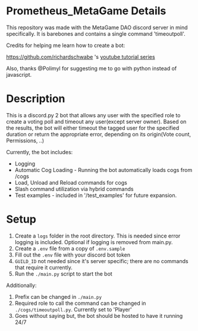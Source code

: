 # Prometheus_MetaGame Details

This repository was made with the MetaGame DAO discord server in mind specifically. It is barebones and contains a single command 'timeoutpoll'. 

Credits for helping me learn how to create a bot:

https://github.com/richardschwabe 's [youtube tutorial series](https://www.youtube.com/playlist?list=PLESMQx4LeD3N0-KKPPDaToZhBsom2E_Ju)

Also, thanks @Polimyl for suggesting me to go with python instead of javascript. 

# Description
This is a discord.py 2 bot that allows any user with the specified role to create a voting poll and timeout any user(except server owner). Based on the results, the bot will either timeout the tagged user for the specified duration or return the appropriate error, depending on its origin(Vote count, Permissions, ..)

Currently, the bot includes:
- Logging 
- Automatic Cog Loading - Running the bot automatically loads cogs from /cogs
- Load, Unload and Reload commands for cogs
- Slash command utilization via hybrid commands
- Test examples - included in '/test_examples' for future expansion. 

# Setup
1. Create a ```logs``` folder in the root directory. This is needed since error logging is included. Optional if logging is removed from main.py. 
2. Create a ```.env``` file from a copy of ```.env.sample```
3. Fill out the ```.env``` file with your discord bot token
4. ```GUILD_ID``` not needed since it's server specific; there are no commands that require it currently.
5. Run the ```./main.py``` script to start the bot

Additionally:

1. Prefix can be changed in ```./main.py```
2. Required role to call the command can be changed in ```./cogs/timeoutpoll.py```. Currently set to 'Player'
3. Goes without saying but, the bot should be hosted to have it running 24/7